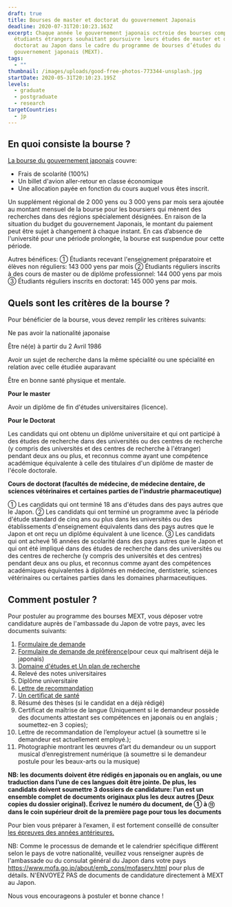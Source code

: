 ```yaml
---
draft: true
title: Bourses de master et doctorat du gouvernement Japonais
deadline: 2020-07-31T20:10:23.163Z
excerpt: Chaque année le gouvernement japonais octroie des bourses complètes aux
  étudiants étrangers souhaitant poursuivre leurs études de master et de
  doctorat au Japon dans le cadre du programme de bourses d’études du
  gouvernement japonais (MEXT).
tags:
  - ""
thumbnail: /images/uploads/good-free-photos-773344-unsplash.jpg
startDate: 2020-05-31T20:10:23.195Z
levels:
  - graduate
  - postgraduate
  - research
targetCountries:
  - jp
---
```

## En quoi consiste la bourse ?

[La bourse du gouvernement japonais](https://www.studyinjapan.go.jp/en/links/) couvre:

* Frais de scolarité (100%)
* Un billet d'avion aller-retour en classe économique
* Une allocation payée en fonction du cours auquel vous êtes inscrit.

Un supplément régional de 2 000 yens ou 3 000 yens par mois sera ajoutée au montant mensuel de la bourse pour les boursiers qui mènent des recherches dans des régions spécialement désignées. En raison de la situation du budget du gouvernement  Japonais, le montant du paiement peut être sujet à changement à chaque instant. En cas d’absence de l'université pour une période prolongée, la bourse est suspendue pour cette période.

Autres bénéfices:  ① Étudiants recevant l'enseignement préparatoire et élèves non réguliers: 143 000 yens par mois
② Étudiants réguliers inscrits à des cours de master ou de diplôme professionnel: 144 000 yens par mois
③ Étudiants réguliers inscrits en doctorat: 145 000 yens par mois.

## Quels sont les critères de la bourse ?

Pour bénéficier de la bourse, vous devez remplir les critères suivants:

Ne pas avoir la nationalité japonaise

Être né(e) à partir du 2 Avril 1986

Avoir un sujet de recherche dans la même spécialité ou une spécialité en relation avec celle étudiée auparavant 

Être en bonne santé physique et mentale.

**Pour le master**

Avoir un diplôme de fin d'études universitaires (licence).

**Pour le Doctorat** 

Les candidats qui ont obtenu un diplôme universitaire et qui ont participé à des études de recherche dans des universités ou des centres de recherche (y compris des universités et des centres de recherche à l'étranger) pendant deux ans ou plus, et reconnus comme ayant une compétence académique équivalente à celle des titulaires d'un diplôme de master de l'école doctorale.

**Cours de doctorat (facultés de médecine, de médecine dentaire, de sciences vétérinaires et certaines parties de l'industrie pharmaceutique)**

① Les candidats qui ont terminé 18 ans d'études dans des pays autres que le Japon. ② Les candidats qui ont terminé un programme avec la période d'étude standard de cinq ans ou plus dans les universités ou des établissements d'enseignement équivalents dans des pays autres que le Japon et ont reçu un diplôme équivalent à une licence.
③ Les candidats qui ont achevé 16 années de scolarité dans des pays autres que le Japon et qui ont été
impliqué dans des études de recherche dans des universités ou des centres de recherche (y compris des universités et des centres) pendant deux ans ou plus, et reconnus comme ayant des compétences académiques équivalentes à diplômés en médecine, dentisterie, sciences vétérinaires ou certaines parties dans les domaines pharmaceutiques.

## Comment postuler ?

Pour postuler au programme des bourses MEXT, vous déposer votre candidature auprès de l'ambassade du Japon de votre pays, avec les documents suivants:

1. [Formulaire de demande](https://www.studyinjapan.go.jp/en/assets/xlsx/2021_Application_Research.xlsx)
2. [Formulaire de demande de préférence](https://www.studyinjapan.go.jp/en/assets/pdf/app/research/2021_Placement_Research.pdf)(pour ceux qui maîtrisent déjà le japonais)
3. [Domaine d'études et Un plan de recherche](https://www.studyinjapan.go.jp/en/assets/pdf/app/research/2021_FieldStudy_Research.docx)
4. Relevé des notes universitaires
5. Diplôme universitaire
6. [Lettre de recommandation](https://www.studyinjapan.go.jp/en/assets/pdf/app/research/2021_SampleRecommendation.pdf)
7. [Un certificat de santé ](https://www.studyinjapan.go.jp/en/assets/pdf/app/undergraduate/2021_HealthCertificate.pdf)[](https://www.studyinjapan.go.jp/en/assets/pdf/app/undergraduate/2021_HealthCertificate.pdf)
8. Résumé des thèses (si le candidat en a déjà rédigé)
9. Certificat de maîtrise de langue (Uniquement si le demandeur possède des documents attestant ses compétences en japonais ou en anglais ; soumettez-en 3 copies);
10. Lettre de recommandation de l’employeur actuel (à soumettre si le demandeur est actuellement employé.);
11. Photographie montrant les œuvres d’art du demandeur ou un support musical d’enregistrement numérique (à soumettre si le demandeur postule pour les beaux-arts ou la musique)

**NB: les documents doivent être rédigés en japonais ou en anglais, ou une traduction dans l’une de ces langues doit être jointe. De plus, les candidats doivent soumettre 3 dossiers de candidature: l’un est un ensemble complet de documents originaux plus les deux autres (Deux copies du dossier original). Écrivez le numéro du document, de ① à ⑪ dans le coin supérieur droit de la première page pour tous les documents**

Pour bien vous préparer à l’examen, il est fortement conseillé de consulter [les épreuves des années antérieures.](https://www.studyinjapan.go.jp/en/planning/scholarship/application/examination/index.html)

NB: Comme le processus de demande et le calendrier spécifique diffèrent selon le pays de votre nationalité, veuillez vous renseigner auprès de l'ambassade ou du consulat général du Japon dans votre pays <https://www.mofa.go.jp/about/emb_cons/mofaserv.html> pour plus de détails. N'ENVOYEZ PAS de documents de candidature directement à MEXT au Japon.

Nous vous encourageons à postuler et bonne chance !
